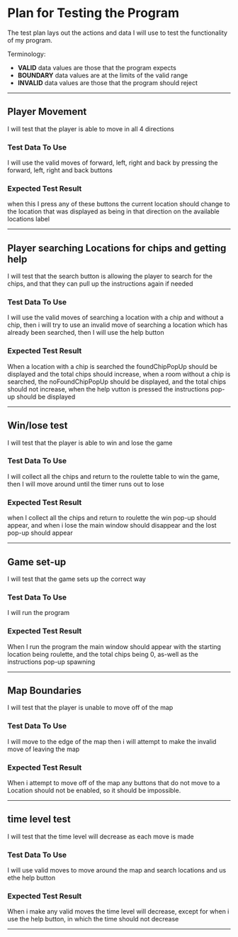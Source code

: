 # Plan for Testing the Program

The test plan lays out the actions and data I will use to test the functionality of my program.

Terminology:

- **VALID** data values are those that the program expects
- **BOUNDARY** data values are at the limits of the valid range
- **INVALID** data values are those that the program should reject

---

## Player Movement

I will test that the player is able to move in all 4 directions

### Test Data To Use

I will use the valid moves of forward, left, right and back by pressing the forward, left, right and back buttons

### Expected Test Result

when this I press any of these buttons the current location should change to the location that was displayed as being in that direction on the available locations label

---

## Player searching Locations for chips and getting help

I will test that the search button is allowing the player to search for the chips, and that they can pull up the instructions again if needed

### Test Data To Use

I will use the valid moves of searching a location with a chip and without a chip, then i will try to use an invalid move of searching a location which has already been searched, then I will use the help button 

### Expected Test Result

When a location with a chip is searched the foundChipPopUp should be displayed and the total chips should increase, when a room without a chip is searched, the noFoundChipPopUp should be displayed, and the total chips should not increase, when the help vutton is pressed the instructions pop-up should be displayed

---

## Win/lose test

I will test that the player is able to win and lose the game

### Test Data To Use

I will collect all the chips and return to the roulette table to win the game, then I will move around until the timer runs out to lose

### Expected Test Result

when I collect all the chips and return to roulette the win pop-up should appear, and when i lose the main window should disappear and the lost pop-up should appear 

---

## Game set-up

I will test that the game sets up the correct way

### Test Data To Use

I will run the program

### Expected Test Result

When I run the program the main window should appear with the starting location being roulette, and the total chips being 0, as-well as the instructions pop-up spawning

---

## Map Boundaries

I will test that the player is unable to move off of the map

### Test Data To Use

I will move to the edge of the map then i will attempt to make the invalid move of leaving the map

### Expected Test Result

When i attempt to move off of the map any buttons that do not move to a Location should not be enabled, so it should be impossible.

---

## time level test

I will test that the time level will decrease as each move is made

### Test Data To Use

I will use valid moves to move around the map and search locations and us ethe help button

### Expected Test Result

When i make any valid moves the time level will decrease, except for when i use the help button, in which the time should not decrease

---



